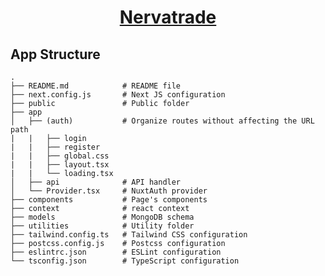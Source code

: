<div align="center">
    <h1>
        <a href="https://github.com/topstar210/Nervatrade-System.git">
            Nervatrade
        </a>
    </h1>
</div>

## App Structure
```
.
├── README.md            # README file
├── next.config.js       # Next JS configuration
├── public               # Public folder
├── app
│   ├── (auth)           # Organize routes without affecting the URL path
|   |   ├── login
|   |   ├── register
|   |   ├── global.css
|   |   ├── layout.tsx
|   |   └── loading.tsx
│   ├── api              # API handler
│   └── Provider.tsx     # NuxtAuth provider
├── components           # Page's components
├── context              # react context
├── models               # MongoDB schema
├── utilities            # Utility folder
├── tailwind.config.ts   # Tailwind CSS configuration
├── postcss.config.js    # Postcss configuration
├── eslintrc.json        # ESLint configuration
└── tsconfig.json        # TypeScript configuration
```